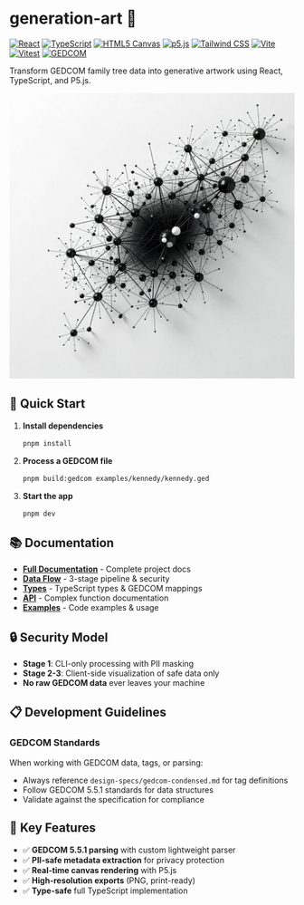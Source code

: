 # generation-art 🎨

[![React](https://img.shields.io/badge/React-20232A?style=for-the-badge&logo=react&logoColor=61DAFB)](https://reactjs.org/)
[![TypeScript](https://img.shields.io/badge/TypeScript-007ACC?style=for-the-badge&logo=typescript&logoColor=white)](https://www.typescriptlang.org/)
[![HTML5 Canvas](https://img.shields.io/badge/HTML5_Canvas-000000?style=for-the-badge&logo=html5&logoColor=white)](https://developer.mozilla.org/en-US/docs/Web/API/Canvas_API)
[![p5.js](https://img.shields.io/badge/p5.js-ED225D?style=for-the-badge&logo=p5.js&logoColor=white)](https://p5js.org/)
[![Tailwind CSS](https://img.shields.io/badge/Tailwind_CSS-38B2AC?style=for-the-badge&logo=tailwind-css&logoColor=white)](https://tailwindcss.com/)
[![Vite](https://img.shields.io/badge/Vite-646CFF?style=for-the-badge&logo=vite&logoColor=white)](https://vitejs.dev/)
[![Vitest](https://img.shields.io/badge/Vitest-6E9F18?style=for-the-badge&logo=vitest&logoColor=white)](https://vitest.dev/)
[![GEDCOM](https://img.shields.io/badge/GEDCOM-5.5.1-2C3E50?style=for-the-badge)](https://www.familysearch.org/en/developers/docs/gedcom/)

Transform GEDCOM family tree data into generative artwork using React, TypeScript, and P5.js.

![Generated family tree visualization](images/graph1.png)

## 🚀 Quick Start

1. **Install dependencies**

   ```bash
   pnpm install
   ```

2. **Process a GEDCOM file**

   ```bash
   pnpm build:gedcom examples/kennedy/kennedy.ged
   ```

3. **Start the app**
   ```bash
   pnpm dev
   ```

## 📚 Documentation

- **[Full Documentation](docs/README.md)** - Complete project docs
- **[Data Flow](docs/data-flow.md)** - 3-stage pipeline & security
- **[Types](docs/types.md)** - TypeScript types & GEDCOM mappings
- **[API](docs/api.md)** - Complex function documentation
- **[Examples](docs/examples/)** - Code examples & usage

## 🔒 Security Model

- **Stage 1**: CLI-only processing with PII masking
- **Stage 2-3**: Client-side visualization of safe data only
- **No raw GEDCOM data** ever leaves your machine

## 📋 Development Guidelines

### GEDCOM Standards

When working with GEDCOM data, tags, or parsing:

- Always reference `design-specs/gedcom-condensed.md` for tag definitions
- Follow GEDCOM 5.5.1 standards for data structures
- Validate against the specification for compliance

## 🎯 Key Features

- ✅ **GEDCOM 5.5.1 parsing** with custom lightweight parser
- ✅ **PII-safe metadata extraction** for privacy protection
- ✅ **Real-time canvas rendering** with P5.js
- ✅ **High-resolution exports** (PNG, print-ready)
- ✅ **Type-safe** full TypeScript implementation
